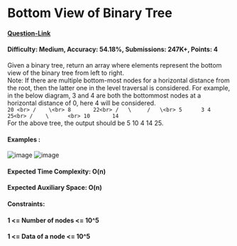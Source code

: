# Bottom View of Binary Tree
#### [Question-Link](https://www.geeksforgeeks.org/problems/bottom-view-of-binary-tree/1)
#### Difficulty: Medium, Accuracy: 54.18%, Submissions: 247K+, Points: 4
Given a binary tree, return an array where elements represent the bottom view of the binary tree from left to right.
<br>
Note: If there are multiple bottom-most nodes for a horizontal distance from the root, then the latter one in the level traversal is considered. For example, in the below diagram, 3 and 4 are both the bottommost nodes at a horizontal distance of 0, here 4 will be considered.
<br>
`
                      20 <br>
                    /    \<br>
                  8       22<br>
                /   \     /   \<br>
              5      3 4     25<br>
                     /    \      <br>
                 10       14
                 `
<br>
For the above tree, the output should be 5 10 4 14 25.

#### Examples :
![image](https://github.com/user-attachments/assets/67908b2d-4b90-472b-a87d-e48b767c0ec7)
![image](https://github.com/user-attachments/assets/657fb4d7-6bf3-483b-9234-7cbd8539a937)
#### Expected Time Complexity: O(n)
#### Expected Auxiliary Space: O(n)

#### Constraints:
#### 1 <= Number of nodes <= 10^5
#### 1 <= Data of a node <= 10^5
